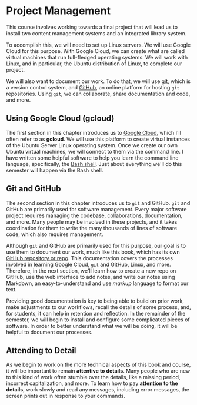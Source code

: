 # Project Management

This course involves working
towards a final project
that will lead us
to install two content management systems
and an integrated library system.

To accomplish this,
we will need
to set up Linux servers.
We will use Google Cloud for this purpose.
With Google Cloud,
we can create what are
called virtual machines
that run full-fledged operating systems.
We will work with Linux,
and in particular,
the Ubuntu distribution of Linux,
to complete our project.

We will also want
to document our work.
To do that,
we will use [git][git],
which is a version control system,
and [GitHub][github],
an online platform
for hosting `git` repositories.
Using `git`,
we can collaborate,
share documentation and code,
and more.

## Using Google Cloud (gcloud)

The first section
in this chapter
introduces us to
[Google Cloud][gcloud],
which I'll often refer to as **gcloud**.
We will use this platform
to create virtual instances
of the Ubuntu Server Linux operating system.
Once we create our own
Ubuntu virtual machines,
we will connect to them
via the command line.
I have written some
helpful software to help
you learn the command line language,
specifically,
the [Bash shell][bash_shell].
Just about everything
we'll do this semester
will happen via the Bash shell.

## Git and GitHub

The second section
in this chapter
introduces us to `git` and GitHub.
`git` and GitHub are
primarily used for software management.
Every major software project
requires managing the codebase,
collaborations,
documentation, and more.
Many people may be involved
in these projects,
and it takes coordination
for them to write
the many thousands of
lines of software code,
which also requires management.

Although `git` and GitHub
are primarily used
for this purpose,
our goal is to use them
to document our work,
much like this book,
which has its own
[GitHub repository or repo][syslib_github].
This documentation covers
the processes involved
in learning Google Cloud,
`git` and GitHub, Linux, and more.
Therefore,
in the next section,
we'll learn how
to create a new repo on GitHub,
use the web interface to add notes,
and write our notes using Markdown,
an easy-to-understand and
use *markup* language to format our text.

Providing good documentation
is key to being able
to build on prior work,
make adjustments to our workflows,
recall the details of some process, and,
for students,
it can help in
retention and reflection.
In the remainder of the semester,
we will begin
to install and configure
some complicated pieces of software.
In order to better understand
what we will be doing,
it will be helpful
to document our processes.

## Attending to Detail

As we begin to work on
the more technical aspects
of this book and course,
it will be important to
remain **attentive to details**.
Many people who are new
to this kind of work often
stumble over the details,
like a missing period,
incorrect capitalization,
and more.
To learn how to pay
**attention to the details**,
work slowly and
read any messages,
including error messages,
the screen prints out
in response to your commands.

[bash_shell]:https://en.wikipedia.org/wiki/Bash_(Unix_shell)
[gcloud]:https://cloud.google.com
[git]:https://en.wikipedia.org/wiki/Git
[github]:https://github.com
[syslib_github]:https://github.com/cseanburns/systems_librarianship
